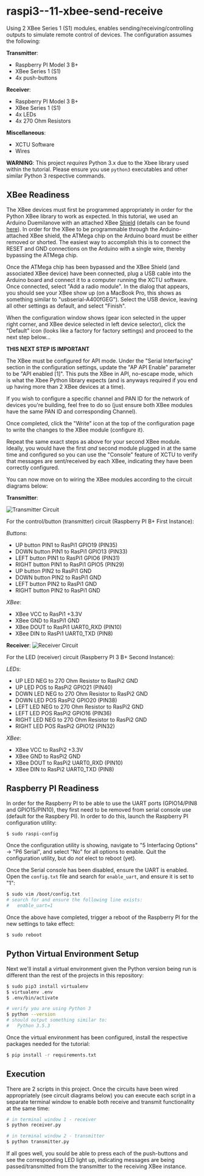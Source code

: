 # raspi3--11-xbee-send-receive

Using 2 XBee Series 1 (S1) modules, enables sending/receiving/controlling outputs
to simulate remote control of devices. The configuration assumes the following:

**Transmitter**:

- Raspberry PI Model 3 B+
- XBee Series 1 (S1)
- 4x push-buttons

**Receiver**:

- Raspberry PI Model 3 B+
- XBee Series 1 (S1)
- 4x LEDs
- 4x 270 Ohm Resistors

**Miscellaneous**:
- XCTU Software
- Wires

**WARNING**: This project *requires* Python 3.x due to the Xbee library
used within the tutorial. Please ensure you use `python3` executables and
other similar Python 3 respective commands.

## XBee Readiness

The XBee devices must first be programmed appropriately in order for the Python XBee library
to work as expected. In this tutorial, we used an Arduino Duemilanove with an attached XBee
[Shield](https://shieldlist.org/libelium/xbee) (details can be found [here](https://www.arduino.cc/en/Main/ArduinoXbeeShield)).
In order for the XBee to be programmable through the Arduino-attached XBee shield, the ATMega
chip on the Arduino board must be either removed or shorted. The easiest way to accomplish this
is to connect the RESET and GND connections on the Arduino with a single wire, thereby bypassing
the ATMega chip.

Once the ATMega chip has been bypassed and the XBee Shield (and associated XBee device) have been
connected, plug a USB cable into the Arduino board and connect it to a computer running the XCTU
software. Once connected, select "Add a radio module". In the dialog that appears, you should see
your XBee show up (on a MacBook Pro, this shows as something similar to "usbserial-A400fGEG"). Select
the USB device, leaving all other settings as default, and select "Finish".

When the configuration window shows (gear icon selected in the upper right corner, and XBee device
selected in left device selector), click the "Default" icon (looks like a factory for factory settings)
and proceed to the next step below...

**THIS NEXT STEP IS IMPORTANT**

The XBee must be configured for API mode. Under the "Serial Interfacing" section in the configuration
settings, update the "AP API Enable" parameter to be "API enabled [1]". This puts the XBee in API,
no-escape mode, which is what the Xbee Python library expects (and is anyways required if you end up
having more than 2 XBee devices at a time).

If you wish to configure a specific channel and PAN ID for the network of devices you're building, feel
free to do so (just ensure both XBee modules have the same PAN ID and corresponding Channel).

Once completed, click the "Write" icon at the top of the configuration page to write the changes to
the XBee module (configure it).

Repeat the same exact steps as above for your second XBee module. Ideally, you would have the first *and*
second module plugged in at the same time and configured so you can use the "Console" feature of XCTU
to verify that messages are sent/received by each XBee, indicating they have been correctly configured.

You can now move on to wiring the XBee modules according to the circuit diagrams below:

**Transmitter**:

![Transmitter Circuit](img/transmitter.png "Transmitter Circuit")

For the control/button (transmitter) circuit (Raspberry PI B+ First Instance):

*Buttons*:

- UP button PIN1 to RasPi1 GPIO19 (PIN35)
- DOWN button PIN1 to RasPi1 GPIO13 (PIN33)
- LEFT button PIN1 to RasPi1 GPIO6 (PIN31)
- RIGHT button PIN1 to RasPi1 GPIO5 (PIN29)
- UP button PIN2 to RasPi1 GND
- DOWN button PIN2 to RasPi1 GND
- LEFT button PIN2 to RasPi1 GND
- RIGHT button PIN2 to RasPi1 GND

*XBee*:

- XBee VCC to RasPi1 +3.3V
- XBee GND to RasPi1 GND
- XBee DOUT to RasPi1 UART0_RXD (PIN10)
- XBee DIN to RasPi1 UART0_TXD (PIN8)

**Receiver**:
![Receiver Circuit](img/receiver.png "Receiver Circuit")

For the LED (receiver) circuit (Raspberry PI 3 B+ Second Instance):

*LEDs*:

- UP LED NEG to 270 Ohm Resistor to RasPi2 GND
- UP LED POS to RasPi2 GPIO21 (PIN40)
- DOWN LED NEG to 270 Ohm Resistor to RasPi2 GND
- DOWN LED POS RasPi2 GPIO20 (PIN38)
- LEFT LED NEG to 270 Ohm Resistor to RasPi2 GND
- LEFT LED POS RasPi2 GPIO16 (PIN36)
- RIGHT LED NEG to 270 Ohm Resistor to RasPi2 GND
- RIGHT LED POS RasPi2 GPIO12 (PIN32)

*XBee*:

- XBee VCC to RasPi2 +3.3V
- XBee GND to RasPi2 GND
- XBee DOUT to RasPi2 UART0_RXD (PIN10)
- XBee DIN to RasPi2 UART0_TXD (PIN8)

## Raspberry PI Readiness

In order for the Raspberry PI to be able to use the UART ports (GPIO14/PIN8 and GPIO15/PIN10),
they first need to be removed from serial console use (default for the Raspbery PI).
In order to do this, launch the Raspberry PI configuration utility:

```bash
$ sudo raspi-config
```

Once the configuration utility is showing, navigate to "5 Interfacing Options" ->
"P6 Serial", and select "No" for all options to enable. Quit the configuration utility,
but do *not* elect to reboot (yet).

Once the Serial console has been disabled, ensure the UART is enabled. Open the `config.txt`
file and search for `enable_uart`, and ensure it is set to "1":

```bash
$ sudo vim /boot/config.txt
# search for and ensure the following line exists:
#   enable_uart=1
```

Once the above have completed, trigger a reboot of the Raspberry PI for the new settings to
take effect:

```bash
$ sudo reboot
```

## Python Virtual Environment Setup

Next we'll install a virtual environment given the Python version being run is
different than the rest of the projects in this repository:

```bash
$ sudo pip3 install virtualenv
$ virtualenv .env
$ .env/bin/activate

# verify you are using Python 3
$ python --version
# should output something similar to:
#   Python 3.5.3
```

Once the virtual environment has been configured, install the respective packages needed
for the tutorial:

```bash
$ pip install -r requirements.txt
```

## Execution

There are 2 scripts in this project. Once the circuits have been wired appropriately (see
circuit diagrams below) you can execute each script in a separate terminal window to enable
both receive and transmit functionality at the same time:

```bash
# in terminal window 1 - receiver
$ python receiver.py

# in terminal window 2 - transmitter
$ python transmitter.py
```

If all goes well, you sould be able to press each of the push-buttons and see the corresponding
LED light up, indicating messages are being passed/transmitted from the transmitter to the receiving
XBee instance.
